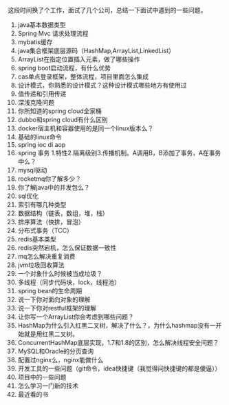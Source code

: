 这段时间换了个工作，面试了几个公司，总结一下面试中遇到的一些问题。

1. java基本数据类型
2. Spring Mvc 请求处理流程
3. mybatis缓存
4. java集合框架底层源码（HashMap,ArrayList,LinkedList）
5. ArrayList在指定位置插入元素，做了哪些操作
6. spring boot启动流程，有什么优势
7. cas单点登录框架，整体流程，项目里面怎么集成
8. 设计模式，你熟悉的设计模式？这种设计模式哪些地方有使用过
9. 值传递和引用传递
10. 深浅克隆问题
11. 你所知道的spring cloud全家桶
12. dubbo和spring cloud有什么区别
13. docker宿主机和容器使用的是同一个linux版本么？
14. 基础的linux命令
15. spring ioc di aop
16. spring 事务 1.特性2.隔离级别3.传播机制。A调用B，B添加了事务，A在事务中么？
17. mysql驱动
18. rocketmq你了解多少？
19. 你了解java中的并发包么？
20. sql优化
21. 索引有哪几种类型
22. 数据结构（链表，数组，堆，栈）
23. 排序算法（快排，冒泡）
24. 分布式事务（TCC）
25. redis基本类型
26. redis突然宕机，怎么保证数据一致性
27. mq怎么解决重复消费
28. jvm垃圾回收算法
29. 一个对象什么时候被当成垃圾？
30. 多线程（同步代码块，lock，线程池）
31. spring bean的生命周期
32. 说一下你对面向对象的理解
33. 说一下你对restful框架的理解
34. 让你写一个ArrayList你会考虑到哪些问题？
35. HashMap为什么引入红黑二叉树，解决了什么？，为什么hashmap没有一开始就是用红黑二叉树。
36. ConcurrentHashMap底层实现，1.7和1.8的区别，怎么解决线程安全问题？
37. MySQL和Oracle的分页查询
38. 配置过nginx么，nginx能做什么
39. 开发工具的一些问题（git命令，idea快捷键（我觉得问快捷键的都是傻逼））
40. 项目中的一些问题
41. 怎么学习一门新的技术
42. 最近看的书

